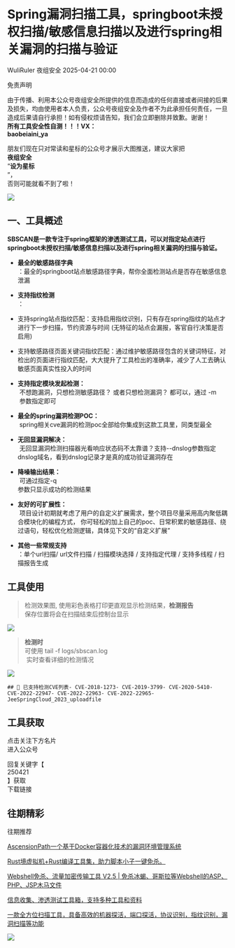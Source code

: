 #  Spring漏洞扫描工具，springboot未授权扫描/敏感信息扫描以及进行spring相关漏洞的扫描与验证   
WuliRuler  夜组安全   2025-04-21 00:00  
  
免责声明  
  
由于传播、利用本公众号夜组安全所提供的信息而造成的任何直接或者间接的后果及损失，均由使用者本人负责，公众号夜组安全及作者不为此承担任何责任，一旦造成后果请自行承担！如有侵权烦请告知，我们会立即删除并致歉。谢谢！  
**所有工具安全性自测！！！VX：**  
**baobeiaini_ya**  
  
朋友们现在只对常读和星标的公众号才展示大图推送，建议大家把  
**夜组安全**  
“**设为星标**  
”，  
否则可能就看不到了啦！  
  
  
![](https://mmbiz.qpic.cn/sz_mmbiz_png/icZ1W9s2Jp2WrOMH4AFgkSfEFMOvvFuVKmDYdQjwJ9ekMm4jiasmWhBicHJngFY1USGOZfd3Xg4k3iamUOT5DcodvA/640?wx_fmt=png&from=appmsg "")  
  
## 一、工具概述  
  
**SBSCAN是一款专注于spring框架的渗透测试工具，可以对指定站点进行springboot未授权扫描/敏感信息扫描以及进行spring相关漏洞的扫描与验证。**  
- **最全的敏感路径字典**  
：最全的springboot站点敏感路径字典，帮你全面检测站点是否存在敏感信息泄漏  
  
- **支持指纹检测**  
：  
  
- 支持spring站点指纹匹配：支持启用指纹识别，只有存在spring指纹的站点才进行下一步扫描，节约资源与时间 (无特征的站点会漏报，客官自行决策是否启用)  
  
- 支持敏感路径页面关键词指纹匹配：通过维护敏感路径包含的关键词特征，对检出的页面进行指纹匹配，大大提升了工具检出的准确率，减少了人工去确认敏感页面真实性投入的时间  
  
- **支持指定模块发起检测：**  
 不想跑漏洞，只想检测敏感路径？ 或者只想检测漏洞？ 都可以，通过 -m  
 参数指定即可  
  
- **最全的spring漏洞检测POC：**  
 spring相关cve漏洞的检测poc全部给你集成到这款工具里，同类型最全  
  
- **无回显漏洞解决：**  
 无回显漏洞检测扫描器光看响应状态码不太靠谱？支持--dnslog参数指定dnslog域名，看到dnslog记录才是真的成功验证漏洞存在  
  
- **降噪输出结果：**  
 可通过指定-q  
参数只显示成功的检测结果  
  
- **友好的可扩展性：**  
 项目设计初期就考虑了用户的自定义扩展需求，整个项目尽量采用高内聚低耦合模块化的编程方式， 你可轻松的加上自己的poc、日常积累的敏感路径、绕过语句，轻松优化检测逻辑，具体见下文的“自定义扩展”  
  
- **其他一些常规支持**  
：单个url扫描/ url文件扫描 / 扫描模块选择 / 支持指定代理 / 支持多线程 / 扫描报告生成  
  
## 工具使用  
>   
> 检测效果图, 使用彩色表格打印更直观显示检测结果，**检测报告**  
保存位置将会在扫描结束后控制台显示  
  
  
![](https://mmbiz.qpic.cn/sz_mmbiz_png/icZ1W9s2Jp2VB2vpRwsDLT60uDYG4ibL8iaiczHVF1zKah8QH6xwodOdaq1ialu28VcJFQWf713Kh8OkPloic5qIiaqyg/640?wx_fmt=png&from=appmsg "")  
>   
> **检测时**  
可使用 tail -f logs/sbscan.log  
 实时查看详细的检测情况  
  
  
![](https://mmbiz.qpic.cn/sz_mmbiz_png/icZ1W9s2Jp2VB2vpRwsDLT60uDYG4ibL8iaB4PcIukia3yRlIhpur2Sq9GjH28DqyfvyncVC4ptXvOPA70JleguRVQ/640?wx_fmt=png&from=appmsg "")  
```
## 🧾 已支持检测CVE列表- CVE-2018-1273- CVE-2019-3799- CVE-2020-5410- CVE-2022-22947- CVE-2022-22963- CVE-2022-22965- JeeSpringCloud_2023_uploadfile
```  
  
  
## 工具获取  
  
  
  
点击关注下方名片  
进入公众号  
  
回复关键字【  
250421  
】获取  
下载链接  
  
  
## 往期精彩  
  
  
往期推荐  
  
[AscensionPath一个基于Docker容器化技术的漏洞环境管理系统](http://mp.weixin.qq.com/s?__biz=Mzk0ODM0NDIxNQ==&mid=2247494140&idx=1&sn=23280ef663e551ad564d018f7653375a&chksm=c36bad04f41c241297da6bfeec639c92cf0fafeeadf7a7d5a3bb33b83fcafe169b7f496b2952&scene=21#wechat_redirect)  
  
  
[Rust境虚拟机+Rust编译工具集，助力脚本小子一键免杀。](http://mp.weixin.qq.com/s?__biz=Mzk0ODM0NDIxNQ==&mid=2247494113&idx=1&sn=cc334bafbeb722d10b7df2b377483f20&chksm=c36bad19f41c240f272406d7d4895aab1c0cde18d4b0f77fe989a62189029037f4c9b99a904d&scene=21#wechat_redirect)  
  
  
[Webshell免杀、流量加密传输工具 V2.5 | 免杀冰蝎、哥斯拉等Webshell的ASP、PHP、JSP木马文件](http://mp.weixin.qq.com/s?__biz=Mzk0ODM0NDIxNQ==&mid=2247494103&idx=1&sn=dabd98f3cc04c91128b8bc6e474acf7c&chksm=c36bad2ff41c243946315522a91c109237fb185e885eafba7d42a2a34dd657c6edf4e52a6ce8&scene=21#wechat_redirect)  
  
  
[信息收集、渗透测试工具箱，支持多种工具和资料](http://mp.weixin.qq.com/s?__biz=Mzk0ODM0NDIxNQ==&mid=2247494095&idx=1&sn=47e916b0acbf27c95a522087e82e8883&chksm=c36bad37f41c2421af14cbf4c83bf1c29adf896434cb9b12b7044e89f67b74f6f389b90ce7f0&scene=21#wechat_redirect)  
  
  
[一款全方位扫描工具，具备高效的机器探活，端口探活，协议识别，指纹识别，漏洞扫描等功能](http://mp.weixin.qq.com/s?__biz=Mzk0ODM0NDIxNQ==&mid=2247494044&idx=1&sn=a001baaaa089ff3339dcfe9e2c811276&chksm=c36bad64f41c247289b93cfee382d35e9328e5c9e8dba1e2513824a65e579b1ec1da68d37e01&scene=21#wechat_redirect)  
  
  
![](https://mmbiz.qpic.cn/mmbiz_png/OAmMqjhMehrtxRQaYnbrvafmXHe0AwWLr2mdZxcg9wia7gVTfBbpfT6kR2xkjzsZ6bTTu5YCbytuoshPcddfsNg/640?wx_fmt=other&wxfrom=5&wx_lazy=1&wx_co=1&random=0.8399406679299557&tp=webp "")  
  
  
